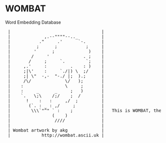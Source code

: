 # WOMBAT
Word Embedding Database
<pre>
 |                                   | 
 |             ,.--""""--.._         |
 |           ."     .'      `-.      |
 |          ;      ;           ;     |
 |         '      ;             )    |
 |        /     '             . ;    |
 |       /     ;     `.        `;    |
 |     ,.'     :         .    : )    |
 |     ;|\'    :     `./|) \  ;/     |
 |     ;| \"  -,-  "-./ |;  ).;      |
 |     /\/             \/   );       |
 |    :                \     ;       |
 |    :     _      _     ;   )       |
 |    `.   \;\    /;/    ;  /        |
 |      !    :   :     ,/  ;         |
 |       (`. : _ : ,/     ;          |
 |        \\\`"^" ` :    ;           |   This is WOMBAT, the WOrd eMBedding dATa base API (Version 2.0)
 |                (    )             |
 |                 ////              |
 |                                   |
 | Wombat artwork by akg             |
 |            http://wombat.ascii.uk |
</pre>
